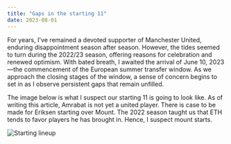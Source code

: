 ```yaml
---
title: "Gaps in the starting 11"
date: 2023-08-01
---
```


For years, I've remained a devoted supporter of Manchester United, enduring disappointment season after season. However, the tides seemed to turn during the 2022/23 season, offering reasons for celebration and renewed optimism. With bated breath, I awaited the arrival of June 10, 2023—the commencement of the European summer transfer window. As we approach the closing stages of the window, a sense of concern begins to set in as I observe persistent gaps that remain unfilled.

The image below is what I suspect our starting 11 is going to look like. As of writing this article, Amrabat is not yet a united player. There is case to be made for Eriksen starting over Mount. The 2022 season taught us that ETH tends to favor players he has brought in. Hence, I suspect mount starts.

![Starting lineup](/red-army-recaps/_images/2023-08-01-Alliseearegaps/Starting_lineup.jpg)
